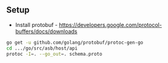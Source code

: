 ## Setup

* Install protobuf - https://developers.google.com/protocol-buffers/docs/downloads

```bash
go get -u github.com/golang/protobuf/protoc-gen-go
cd .../go/src/asb/host/api
protoc -I=. --go_out=. schema.proto
```
